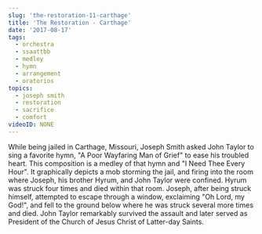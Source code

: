 ```yaml
---
slug: 'the-restoration-11-carthage'
title: 'The Restoration - Carthage'
date: '2017-08-17'
tags:
  - orchestra
  - ssaattbb
  - medley
  - hymn
  - arrangement
  - oratorios
topics:
  - joseph smith
  - restoration
  - sacrifice
  - comfort
videoID: NONE
---
```


While being jailed in Carthage, Missouri, Joseph Smith asked John Taylor to sing a favorite hymn, "A Poor Wayfaring Man of Grief" to ease his troubled heart. This composition is a medley of that hymn and "I Need Thee Every Hour".  It graphically depicts a mob storming the jail, and firing into the room where Joseph, his brother Hyrum, and John Taylor were confined. Hyrum was struck four times and died within that room.  Joseph, after being struck himself, attempted to escape through a window, exclaiming "Oh Lord, my God!", and fell to the ground below where he was struck several more times and died.  John Taylor remarkably survived the assault and later served as President of the Church of Jesus Christ of Latter-day Saints.


